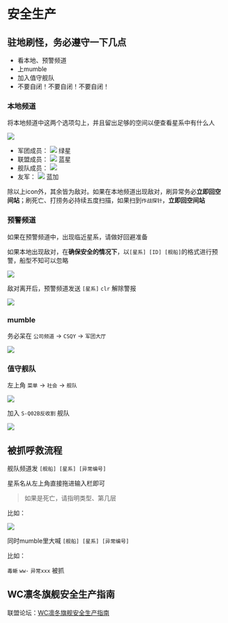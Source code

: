# 安全生产

## 驻地刷怪，务必遵守一下几点

* 看本地、预警频道
* 上mumble
* 加入值守舰队
* 不要自闭！不要自闭！不要自闭！

### 本地频道

将本地频道中这两个选项勾上，并且留出足够的空间以便查看星系中有什么人

![](../../.gitbook/assets/snipaste_2020-07-11_15-23-05.png)

* 军团成员： ![](../../.gitbook/assets/snipaste_2020-07-11_16-26-09.png) 绿星
* 联盟成员： ![](../../.gitbook/assets/snipaste_2020-07-11_16-25-56.png) 蓝星
* 舰队成员： ![](../../.gitbook/assets/snipaste_2020-07-11_16-25-31.png) 
* 友军： ![](../../.gitbook/assets/snipaste_2020-07-11_16-25-08.png) 蓝加

除以上icon外，其余皆为敌对。如果在本地频道出现敌对，刷异常务必**立即回空间站**；刷死亡、打捞务必持续五度扫描，如果扫到`作战探针`，**立即回空间站**

### **预警频道**

如果在预警频道中，出现临近星系，请做好回避准备

如果本地出现敌对，在**确保安全的情况下**，以`[星系] [ID] [舰船]`的格式进行预警，船型不知可以忽略

![](../../.gitbook/assets/snipaste_2020-07-11_16-44-12.png)

敌对离开后，预警频道发送 `[星系]` `clr` 解除警报

![](../../.gitbook/assets/snipaste_2020-07-11_16-47-31.png)

### mumble

务必呆在 `公司频道` -&gt; `CSQY` -&gt; `军团大厅`

![](../../.gitbook/assets/snipaste_2020-07-11_14-04-42.png)

### 值守舰队

左上角 `菜单` -&gt; `社会` -&gt; `舰队`

![](../../.gitbook/assets/snipaste_2020-07-11_14-08-27.png)

加入 `S-Q02B反收割` 舰队

![](../../.gitbook/assets/snipaste_2020-07-11_14-10-52.png)

## 被抓呼救流程

舰队频道发 `[舰船] [星系] [异常编号]`

星系名从左上角直接拖进输入栏即可

> 如果是死亡，请指明类型、第几层

比如：

![](../../.gitbook/assets/snipaste_2020-07-11_14-20-17.png)

同时mumble里大喊 `[舰船] [星系] [异常编号]`

比如：

`毒蜥` `ww-` `异常xxx` 被抓

## WC凛冬旗舰安全生产指南

联盟论坛：[WC凛冬旗舰安全生产指南](https://forums.winterco.org/t/topic/1780)

